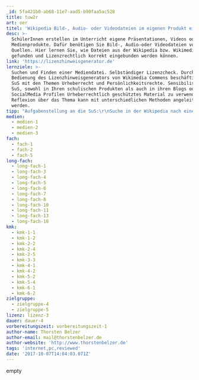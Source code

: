 ```yaml
---
_id: 5fa421b0-ab68-11e7-aad5-b90faa5ac528
title: tuw2r
art: oer
titel: 'Wikipedia Bild-, Audio- oder Videodateien im eigenen Produkt einsetzen'
desc: >-
  SchülerInnen erstellen im Unterricht eigene Präsentationen, Videos oder andere
  Medienprodukte. Dafür benötigen Sie Bild-, Audio-oder Videodateien von anderen
  Quellen. Hier lernen Sie, wie Dateien aus der Wikipedia bzw. Wikimedia Commons
  gefunden und Lizenzrechtlich korrekt eingebunden werden können.
link: 'https://lizenzhinweisgenerator.de'
lernziele: >-
  Suchen und Finden einer Mediendatei. Selbständiger Lizenzcheck. Durch die
  Bedienung des Lizenzhinweisgenerators von Wikimedia Commens beschäftigen sich
  SuS mit den Themen Urheberrecht und Persönlichkeitsrechte. Sensibilisieren der
  SuS, sowohl in Ihren schulischen Produkten als auch in ihren Blogs oder
  SocialMedia Profilen Urheberrechtlich geschütztes Material zu verwenden.
  Reflexion über das Thema kann mit unterschiedlichen Methoden angeleitet
  werden.
tipp: "Aufgabenstellung an die SuS:\r\nSuche in der Wikipedia nach einem Thema, welches dich persönlich interessiert. (Ideen: Schloß Karlsruhe, Minecraft, Lieblingsband, YouTuber...) – schaue welche Mediendateien im Artikel angeboten werden. Checke mit Hilfe des Lizenzhinweisgenerators ob und wie du diese Medien in deine schulischen oder privaten Nutzung verwenden kannst.\r\n* Mögliche Reflektionsfragen:\r\n* Welche Gedanken kommen dir beim recherchieren?\r\n* Ist die Plattform leicht zu bedienen?\r\n* Wo hast du bisher gesucht?\r\n* Welche Plattformen gibt es noch und wie dürfen diese Medien benutzt werden? (Bsp. [Pixabay](https://pixabay.com/), [Google Suche](https://www.google.de/imghp?hl=de&tab=wi), [Wikimedia Commons](https://commons.wikimedia.org/wiki/Main_Page), [Photos for Class](http://www.photosforclass.com/), [flickr](https://www.flickr.com/))"
medien:
  - medien-1
  - medien-2
  - medien-3
fach:
  - fach-1
  - fach-2
  - fach-5
long-fach:
  - long-fach-1
  - long-fach-3
  - long-fach-4
  - long-fach-5
  - long-fach-6
  - long-fach-7
  - long-fach-8
  - long-fach-10
  - long-fach-11
  - long-fach-13
  - long-fach-18
kmk:
  - kmk-1-1
  - kmk-1-2
  - kmk-2-2
  - kmk-2-4
  - kmk-2-5
  - kmk-3-3
  - kmk-4-1
  - kmk-4-2
  - kmk-5-2
  - kmk-5-4
  - kmk-6-1
  - kmk-6-2
zielgruppe:
  - zielgruppe-4
  - zielgruppe-5
lizenz: lizenz-3
dauer: dauer-4
vorbereitungszeit: vorbereitungszeit-1
author-name: Thorsten Belzer
author-email: mail@thorstenbelzer.de
author-website: 'http://www.thorstenbelzer.de'
tags: 'internet,pc,reviewed'
date: '2017-10-07T14:04:03.071Z'
---
```

empty
